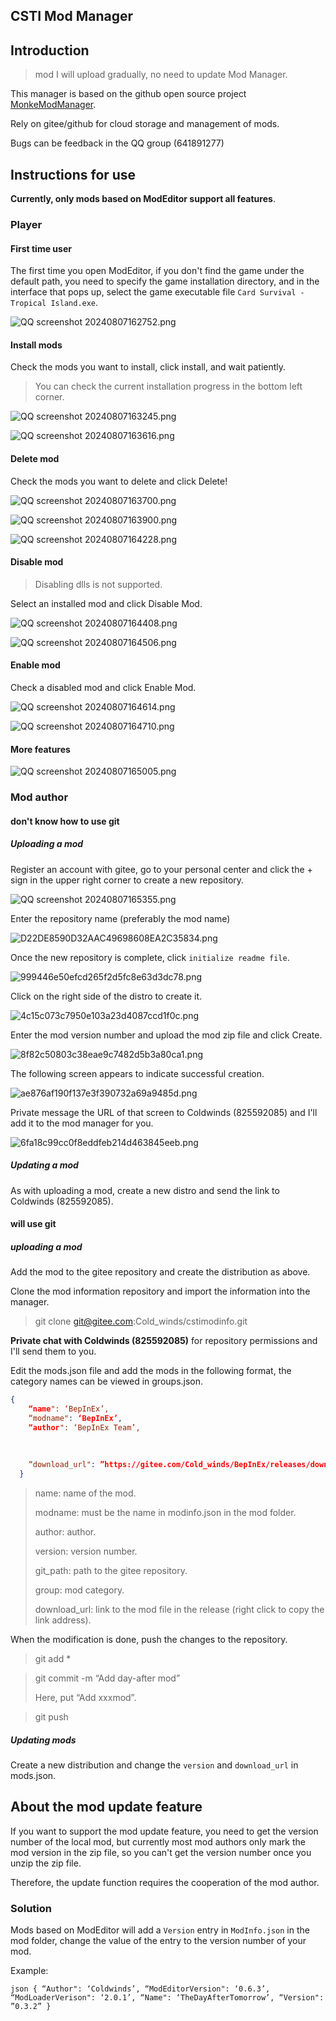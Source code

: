 ## CSTI Mod Manager

## Introduction

> mod I will upload gradually, no need to update Mod Manager.

This manager is based on the github open source project [MonkeModManager](https://github.com/DeadlyKitten/MonkeModManager).

Rely on gitee/github for cloud storage and management of mods.

Bugs can be feedback in the QQ group (641891277)

## Instructions for use

**Currently, only mods based on ModEditor support all features**.

### Player

#### First time user

The first time you open ModEditor, if you don't find the game under the default path, you need to specify the game installation directory, and in the interface that pops up, select the game executable file `Card Survival - Tropical Island.exe`.

![QQ screenshot 20240807162752.png](http://photos.szpt.top/i/2024/08/12/66b8e8d8805a2.png)

#### Install mods

Check the mods you want to install, click install, and wait patiently.

> You can check the current installation progress in the bottom left corner.

![QQ screenshot 20240807163245.png](http://photos.szpt.top/i/2024/08/12/66b8e8d8496e4.png)

![QQ screenshot 20240807163616.png](http://photos.szpt.top/i/2024/08/12/66b8e8d8cab94.png)

#### Delete mod

Check the mods you want to delete and click Delete!

![QQ screenshot 20240807163700.png](http://photos.szpt.top/i/2024/08/12/66b8e8d92424e.png)

![QQ screenshot 20240807163900.png](http://photos.szpt.top/i/2024/08/12/66b8e8de9ea33.png)

![QQ screenshot 20240807164228.png](http://photos.szpt.top/i/2024/08/12/66b8e8d8c7232.png)

#### Disable mod

> Disabling dlls is not supported.

Select an installed mod and click Disable Mod.

![QQ screenshot 20240807164408.png](http://photos.szpt.top/i/2024/08/12/66b8e8ddde165.png)

![QQ screenshot 20240807164506.png](http://photos.szpt.top/i/2024/08/12/66b8e8de4bf43.png)

#### Enable mod

Check a disabled mod and click Enable Mod.

![QQ screenshot 20240807164614.png](http://photos.szpt.top/i/2024/08/12/66b8e8dd76db2.png)

![QQ screenshot 20240807164710.png](http://photos.szpt.top/i/2024/08/12/66b8e8d8f1fc8.png)

#### More features

![QQ screenshot 20240807165005.png](http://photos.szpt.top/i/2024/08/12/66b8e8d9329ff.png)

### Mod author

#### don't know how to use git

##### Uploading a mod

Register an account with gitee, go to your personal center and click the + sign in the upper right corner to create a new repository.

![QQ screenshot 20240807165355.png](http://photos.szpt.top/i/2024/08/12/66b8e8db58bd1.png)

Enter the repository name (preferably the mod name)

![D22DE8590D32AAC49698608EA2C35834.png](http://photos.szpt.top/i/2024/08/12/66b8e8d758236.png)

Once the new repository is complete, click `initialize readme file`.

![999446e50efcd265f2d5fc8e63d3dc78.png](http://photos.szpt.top/i/2024/08/12/66b8e8dd0cddf.png)

Click on the right side of the distro to create it.

![4c15c073c7950e103a23d4087ccd1f0c.png](http://photos.szpt.top/i/2024/08/12/66b8e8d96173a.png)

Enter the mod version number and upload the mod zip file and click Create.

![8f82c50803c38eae9c7482d5b3a80ca1.png](http://photos.szpt.top/i/2024/08/12/66b8e8d848c63.png)

The following screen appears to indicate successful creation.

![ae876af190f137e3f390732a69a9485d.png](http://photos.szpt.top/i/2024/08/12/66b8e8d87526f.png)

Private message the URL of that screen to Coldwinds (825592085) and I'll add it to the mod manager for you.

![6fa18c99cc0f8eddfeb214d463845eeb.png](http://photos.szpt.top/i/2024/08/12/66b8e8d960663.png)

##### Updating a mod

As with uploading a mod, create a new distro and send the link to Coldwinds (825592085).

#### will use git

##### uploading a mod

Add the mod to the gitee repository and create the distribution as above.

Clone the mod information repository and import the information into the manager.

> git clone git@gitee.com:Cold_winds/cstimodinfo.git

**Private chat with Coldwinds (825592085)** for repository permissions and I'll send them to you.

Edit the mods.json file and add the mods in the following format, the category names can be viewed in groups.json.

```json
{
	“name": ‘BepInEx’,
    “modname": ‘BepInEx’,
    “author": ‘BepInEx Team’,
    
    
    
    “download_url": ”https://gitee.com/Cold_winds/BepInEx/releases/download/5.4.22.0/BepInEx_x64_5.4.22.0%EF%BC%88%E8%A7%A3%E5%8E%8B% E5%88%B0%E6%B8%B8%E6%88%8F%E6%A0%B9%E7%9B%AE%E5%BD%95%EF%BC%89.zip”
  }
```

> name: name of the mod.
>
> modname: must be the name in modinfo.json in the mod folder.
>
> author: author.
> >
> version: version number.
> >
> git_path: path to the gitee repository.
> >
> group: mod category.
>
> download_url: link to the mod file in the release (right click to copy the link address).

When the modification is done, push the changes to the repository.

> git add *

> git commit -m “Add day-after mod”
>
> Here, put “Add xxxmod”.

> git push

##### Updating mods

Create a new distribution and change the `version` and `download_url` in mods.json.

## About the mod update feature

If you want to support the mod update feature, you need to get the version number of the local mod, but currently most mod authors only mark the mod version in the zip file, so you can't get the version number once you unzip the zip file.

Therefore, the update function requires the cooperation of the mod author.

### Solution

Mods based on ModEditor will add a `Version` entry in `ModInfo.json` in the mod folder, change the value of the entry to the version number of your mod.

Example:

``json
{
    “Author": ‘Coldwinds’,
    “ModEditorVersion": ‘0.6.3’,
    “ModLoaderVerison": ‘2.0.1’,
    “Name": ‘TheDayAfterTomorrow’,
    “Version": ”0.3.2”
}
``
